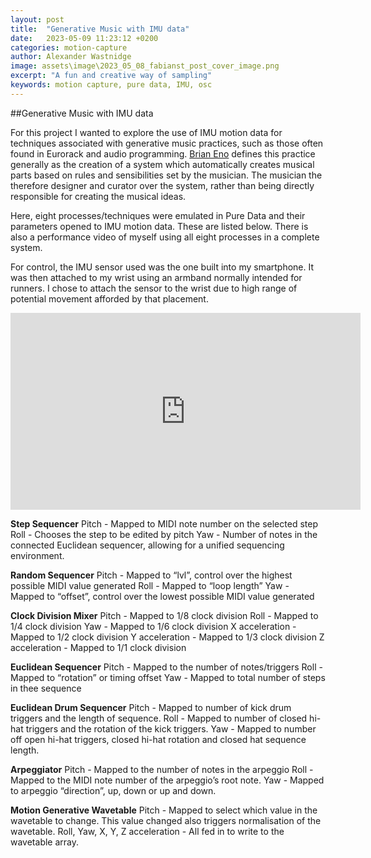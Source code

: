 ```yaml
---
layout: post
title:  "Generative Music with IMU data"
date:   2023-05-09 11:23:12 +0200
categories: motion-capture
author: Alexander Wastnidge
image: assets\image\2023_05_08_fabianst_post_cover_image.png
excerpt: "A fun and creative way of sampling"
keywords: motion capture, pure data, IMU, osc
---
```


##Generative Music with IMU data

For  this project I wanted to explore the use of IMU motion data for techniques associated with generative music practices, such as those often found in Eurorack and audio programming.  [Brian Eno](http://www.inmotionmagazine.com/eno1.html) defines this practice generally as the creation of a system which automatically creates musical parts based on rules and sensibilities set by the musician.  The musician the therefore designer and curator over the system, rather than being directly responsible for creating the musical ideas.

Here, eight processes/techniques were emulated in Pure Data and their parameters opened to IMU motion  data.  These are listed below.   There is also a performance video of myself using all eight processes in a complete system.

For control, the IMU sensor used was the one built into my smartphone.  It was then attached to my wrist using an armband normally intended for runners.  I chose to attach the sensor to the  wrist due to high range of potential movement afforded by that placement.


<iframe width="560" height="315" src="https://www.youtube.com/embed/WaLT-xSJqBA" title="YouTube video player" frameborder="0" allow="accelerometer; autoplay; clipboard-write; encrypted-media; gyroscope; picture-in-picture; web-share" allowfullscreen></iframe>

**Step Sequencer**
Pitch - Mapped to MIDI note number on the selected step
Roll - Chooses the step to be edited by pitch
Yaw - Number of notes in the connected Euclidean sequencer, allowing for a unified sequencing environment.



**Random Sequencer**
Pitch - Mapped to “lvl”, control over the highest possible  MIDI value generated
Roll - Mapped to “loop length”
Yaw - Mapped to “offset”, control over the lowest possible MIDI value generated

**Clock Division Mixer**
Pitch - Mapped to 1/8 clock division
Roll - Mapped to 1/4 clock division
Yaw - Mapped to 1/6 clock division
X acceleration  - Mapped to 1/2 clock division
Y acceleration - Mapped to 1/3 clock division
Z acceleration - Mapped to 1/1 clock division

**Euclidean Sequencer**
Pitch - Mapped to the number of notes/triggers
Roll - Mapped to “rotation” or timing offset
Yaw - Mapped to total number of steps in thee sequence



**Euclidean Drum Sequencer**
Pitch - Mapped to number of kick drum triggers and the length of sequence.
Roll - Mapped to number of closed hi-hat triggers and the rotation of the kick triggers.
Yaw - Mapped to number off open hi-hat triggers, closed hi-hat rotation and closed hat sequence length.

**Arpeggiator**
Pitch - Mapped to the number of notes in the arpeggio
Roll - Mapped to the MIDI note number of the arpeggio’s root note.
Yaw - Mapped to arpeggio “direction”, up, down or up and down.

**Motion Generative Wavetable**
Pitch - Mapped to select which value in the wavetable to change.  This value changed also triggers normalisation of the wavetable.
Roll, Yaw, X, Y, Z acceleration - All fed in to write to the wavetable array.




